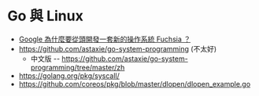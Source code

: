 # Go 與 Linux

* [Google 為什麼要從頭開發一套新的操作系統 Fuchsia ？](https://www.inside.com.tw/2016/08/22/google-fuchsia)
* https://github.com/astaxie/go-system-programming (不太好)
  * 中文版 -- https://github.com/astaxie/go-system-programming/tree/master/zh
* https://golang.org/pkg/syscall/
* https://github.com/coreos/pkg/blob/master/dlopen/dlopen_example.go